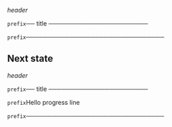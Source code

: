 *header*

`prefix`── title ───────────────────────







`prefix`────────────────────────────────

## Next state 

*header*

`prefix`── title ───────────────────────





`prefix`Hello progress line

`prefix`────────────────────────────────
